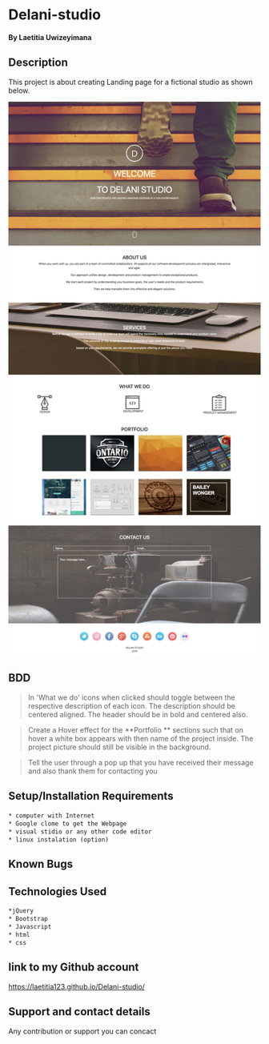 # Delani-studio
#### By **Laetitia Uwizeyimana**
##
## Description
  This project is about creating  Landing page for a fictional studio as shown below.

   <img src="Delani.jpg" width="750" title="hover text">

## BDD

>In 'What we do'  icons 
when clicked should toggle between the respective description of each icon. The description should be centered aligned. The header should be in bold and centered also. 
  
>Create a Hover effect for the **Portfolio ** sections such that on hover a white box appears with then name of the project inside. The project picture should still be visible in the background. 

>Tell the user through a pop up that you have received their message and also thank them for contacting you 

## Setup/Installation Requirements
    * computer with Internet
    * Google clome to get the Webpage
    * visual stidio or any other code editor
    * linux instalation (option)


## Known Bugs


## Technologies Used

    *jQuery
    * Bootstrap
    * Javascript
    * html
    * css 
## link to my Github account
https://laetitia123.github.io/Delani-studio/
## Support and contact details
Any contribution or support you can concact 